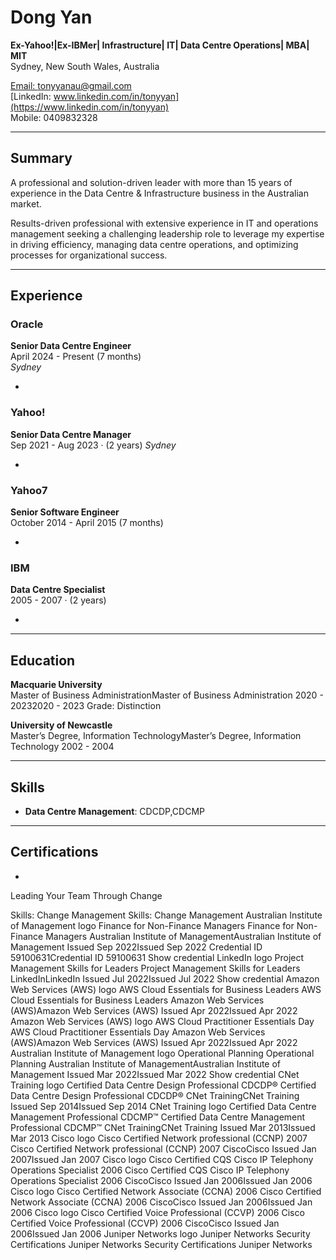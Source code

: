 # Dong Yan

**Ex-Yahoo!|Ex-IBMer| Infrastructure| IT| Data Centre Operations| MBA| MIT**  
Sydney, New South Wales, Australia

[Email: tonyyanau@gmail.com](mailto:tonyyanau@gmail.com)  
[LinkedIn: www.linkedin.com/in/tonyyan](https://www.linkedin.com/in/tonyyan)  
Mobile: 0409832328

---

## Summary

A professional and solution-driven leader with more than 15 years of experience in the Data Centre & Infrastructure business in the Australian market.

Results-driven professional with extensive experience in IT and operations management seeking a challenging leadership role to leverage my expertise in driving efficiency, managing data centre operations, and optimizing processes for organizational success.

---

## Experience

### **Oracle**

**Senior Data Centre Engineer**  
April 2024 - Present (7 months)  
_Sydney_

- 
### **Yahoo!**

**Senior Data Centre Manager**  
Sep 2021 - Aug 2023 · (2 years) 
_Sydney_

- 



### **Yahoo7**

**Senior Software Engineer**  
October 2014 - April 2015 (7 months)

- 

### **IBM**

**Data Centre Specialist**  
2005 - 2007 · (2 years)

- 

---

## Education

**Macquarie University**  
Master of Business AdministrationMaster of Business Administration
2020 - 20232020 - 2023
Grade: Distinction 

**University of Newcastle**  
Master’s Degree, Information TechnologyMaster’s Degree, Information Technology
2002 - 2004

---

## Skills

- **Data Centre Management**: CDCDP,CDCMP

---

## Certifications

- 
Leading Your Team Through Change


Skills: Change Management
Skills: Change Management
Australian Institute of Management logo
Finance for Non-Finance Managers
Finance for Non-Finance Managers
Australian Institute of ManagementAustralian Institute of Management
Issued Sep 2022Issued Sep 2022
Credential ID 59100631Credential ID 59100631
Show credential
LinkedIn logo
Project Management Skills for Leaders
Project Management Skills for Leaders
LinkedInLinkedIn
Issued Jul 2022Issued Jul 2022
Show credential
Amazon Web Services (AWS) logo
AWS Cloud Essentials for Business Leaders 
AWS Cloud Essentials for Business Leaders 
Amazon Web Services (AWS)Amazon Web Services (AWS)
Issued Apr 2022Issued Apr 2022
Amazon Web Services (AWS) logo
AWS Cloud Practitioner Essentials Day
AWS Cloud Practitioner Essentials Day
Amazon Web Services (AWS)Amazon Web Services (AWS)
Issued Apr 2022Issued Apr 2022
Australian Institute of Management logo
Operational Planning
Operational Planning
Australian Institute of ManagementAustralian Institute of Management
Issued Mar 2022Issued Mar 2022
Show credential
CNet Training logo
Certified Data Centre Design Professional CDCDP®
Certified Data Centre Design Professional CDCDP®
CNet TrainingCNet Training
Issued Sep 2014Issued Sep 2014
CNet Training logo
Certified Data Centre Management Professional CDCMP™
Certified Data Centre Management Professional CDCMP™
CNet TrainingCNet Training
Issued Mar 2013Issued Mar 2013
Cisco logo
Cisco Certified Network professional (CCNP) 2007
Cisco Certified Network professional (CCNP) 2007
CiscoCisco
Issued Jan 2007Issued Jan 2007
Cisco logo
Cisco Certified CQS Cisco IP Telephony Operations Specialist 2006
Cisco Certified CQS Cisco IP Telephony Operations Specialist 2006
CiscoCisco
Issued Jan 2006Issued Jan 2006
Cisco logo
Cisco Certified Network Associate (CCNA) 2006
Cisco Certified Network Associate (CCNA) 2006
CiscoCisco
Issued Jan 2006Issued Jan 2006
Cisco logo
Cisco Certified Voice Professional (CCVP) 2006
Cisco Certified Voice Professional (CCVP) 2006
CiscoCisco
Issued Jan 2006Issued Jan 2006
Juniper Networks logo
Juniper Networks Security Certifications
Juniper Networks Security Certifications
Juniper Networks
